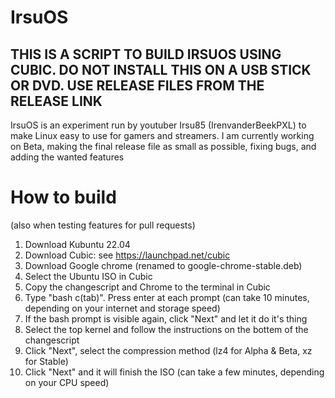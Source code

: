 # IrsuOS
## THIS IS A SCRIPT TO BUILD IRSUOS USING CUBIC. DO NOT INSTALL THIS ON A USB STICK OR DVD. USE RELEASE FILES FROM THE RELEASE LINK

IrsuOS is an experiment run by youtuber Irsu85 (IrenvanderBeekPXL) to make Linux easy to use for gamers and streamers. I am currently working on Beta, making the final release file as small as possible, fixing bugs, and adding the wanted features

# How to build
(also when testing features for pull requests)
  1. Download Kubuntu 22.04
  2. Download Cubic: see https://launchpad.net/cubic
  3. Download Google chrome (renamed to google-chrome-stable.deb)
  4. Select the Ubuntu ISO in Cubic
  5. Copy the changescript and Chrome to the terminal in Cubic
  6. Type "bash c(tab)". Press enter at each prompt (can take 10 minutes, depending on your internet and storage speed)
  7. If the bash prompt is visible again, click "Next" and let it do it's thing
  8. Select the top kernel and follow the instructions on the bottem of the changescript
  9. Click "Next", select the compression method (lz4 for Alpha & Beta, xz for Stable)
  10. Click "Next" and it will finish the ISO (can take a few minutes, depending on your CPU speed)
